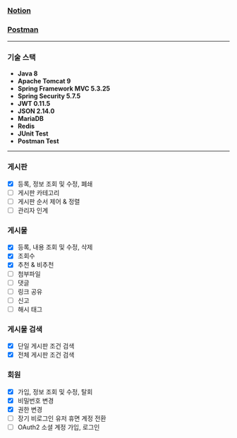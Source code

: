 [//]: # (# Perfect Community API)

[//]: # (![Java]&#40;https://img.shields.io/badge/java-%23ED8B00.svg?style=for-the-badge&logo=java&logoColor=white&#41;)

[//]: # (![Spring]&#40;https://img.shields.io/badge/spring-%236DB33F.svg?style=for-the-badge&logo=spring&logoColor=white&#41;)

[//]: # (![MariaDB]&#40;https://img.shields.io/badge/MariaDB-003545?style=for-the-badge&logo=mariadb&logoColor=white&#41;)

[//]: # (<br>)

[//]: # (![Apache Tomcat]&#40;https://img.shields.io/badge/apache%20tomcat-%23F8DC75.svg?style=for-the-badge&logo=apache-tomcat&logoColor=black&#41; )

[//]: # (![]&#40;https://img.shields.io/badge/Apache%20Tomcat-9-orange&#41;)

### [Notion](https://jr-developer-ahngbeom.notion.site/Perfect-Community-API-87b6d4c45503482786d31f155a40a986)

### [Postman](https://www.postman.com/ahng-beom/workspace/perfect-community-api)

---

### 기술 스택

- **Java 8**
- **Apache Tomcat 9**
- **Spring Framework MVC 5.3.25**
- **Spring Security 5.7.5**
- **JWT 0.11.5**
- **JSON 2.14.0**
- **MariaDB**
- **Redis**
- **JUnit Test**
- **Postman Test**

---
### 게시판
- [x]  등록, 정보 조회 및 수정, 폐쇄
- [ ]  게시판 카테고리
- [ ]  게시판 순서 제어 & 정렬
- [ ]  관리자 인계

### 게시물
- [x]  등록, 내용 조회 및 수정, 삭제
- [x]  조회수
- [x]  추천 & 비추천
- [ ]  첨부파일
- [ ]  댓글
- [ ]  링크 공유
- [ ]  신고
- [ ]  해시 태그

### 게시물 검색
- [x]  단일 게시판 조건 검색
- [x]  전체 게시판 조건 검색

### 회원
- [x]  가입, 정보 조회 및 수정, 탈회
- [x]  비밀번호 변경
- [x]  권한 변경
- [ ]  장기 비로그인 유저 휴면 계정 전환
- [ ]  OAuth2 소셜 계정 가입, 로그인